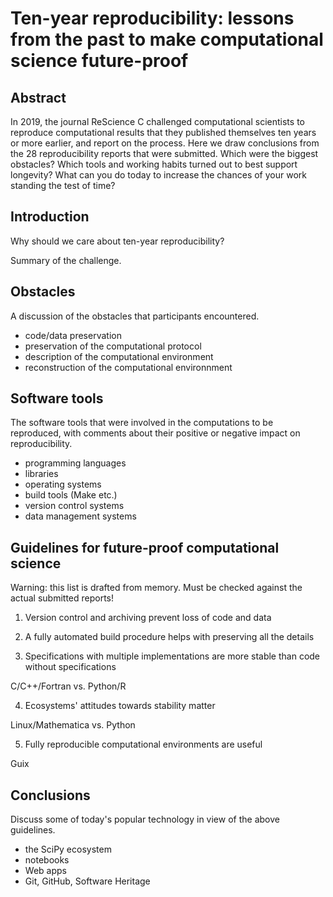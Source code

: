 # Ten-year reproducibility: lessons from the past to make computational science future-proof

## Abstract

In 2019, the journal ReScience C challenged computational scientists to reproduce computational results that they published themselves ten years or more earlier, and report on the process. Here we draw conclusions from the 28 reproducibility reports that were submitted. Which were the biggest obstacles? Which tools and working habits turned out to best support longevity? What can you do today to increase the chances of your work standing the test of time?

## Introduction

Why should we care about ten-year reproducibility?

Summary of the challenge.

## Obstacles

A discussion of the obstacles that participants encountered.

- code/data preservation
- preservation of the computational protocol
- description of the computational environment
- reconstruction of the computational environnment

## Software tools

The software tools that were involved in the computations to be reproduced, with comments about their positive or negative impact on reproducibility.

- programming languages
- libraries
- operating systems
- build tools (Make etc.)
- version control systems
- data management systems

## Guidelines for future-proof computational science

Warning: this list is drafted from memory. Must be checked against the actual submitted reports!

1. Version control and archiving prevent loss of code and data

2. A fully automated build procedure helps with preserving all the details

3. Specifications with multiple implementations are more stable than code without specifications

C/C++/Fortran vs. Python/R

4. Ecosystems' attitudes towards stability matter

Linux/Mathematica vs. Python

5. Fully reproducible computational environments are useful

Guix

## Conclusions

Discuss some of today's popular technology in view of the above guidelines.

- the SciPy ecosystem
- notebooks
- Web apps
- Git, GitHub, Software Heritage
